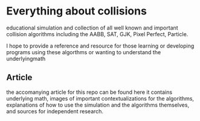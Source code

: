 # Everything about collisions

educational simulation and collection of all well known and important collision algorithms including the AABB, SAT, GJK, Pixel Perfect, Particle.

I hope to provide a reference and resource for those learning or developing programs using these algorthms or wanting to understand the underlyingmath


## Article
the accomanying article for this repo can be found here 
it contains underlying math, images of important contextualizations for the algorithms, explanations of how to use the simulation and the algorithms themselves, and sources for independent research.


